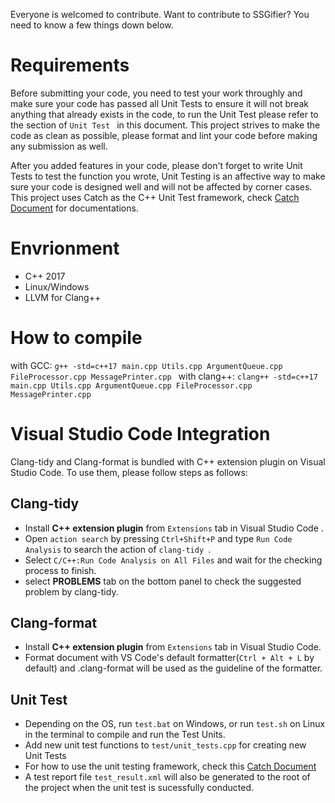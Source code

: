 Everyone is welcomed to contribute. Want to contribute to SSGifier? You need to know a few things down below.

# Requirements

Before submitting your code, you need to test your work throughly and make sure your code has passed all Unit Tests to ensure it will not break anything that already exists in the code, to run the Unit Test please refer to the section of `Unit Test ` in this document. This project strives to make the code as clean as possible, please format and lint your code before making any submission as well.

After you added features in your code, please don't forget to write Unit Tests to test the function you wrote, Unit Testing is an affective way to make sure your code is designed well and will not be affected by corner cases. This project uses Catch as the C++ Unit Test framework, check [Catch Document](https://github.com/catchorg/Catch2/blob/devel/docs/tutorial.md#top) for documentations.

# Envrionment

- C++ 2017
- Linux/Windows
- LLVM for Clang++

# How to compile

with GCC: `g++ -std=c++17 main.cpp Utils.cpp ArgumentQueue.cpp FileProcessor.cpp MessagePrinter.cpp `
with clang++: `clang++ -std=c++17 main.cpp Utils.cpp ArgumentQueue.cpp FileProcessor.cpp MessagePrinter.cpp `

# Visual Studio Code Integration

Clang-tidy and Clang-format is bundled with C++ extension plugin on Visual Studio Code. To use them, please follow steps as follows:

## Clang-tidy

- Install **C++ extension plugin** from `Extensions` tab in Visual Studio Code .
- Open `action search` by pressing `Ctrl+Shift+P` and type `Run Code Analysis` to search the action of `clang-tidy `.
- Select `C/C++:Run Code Analysis on All Files` and wait for the checking process to finish.
- select **PROBLEMS** tab on the bottom panel to check the suggested problem by clang-tidy.

## Clang-format

- Install **C++ extension plugin** from `Extensions` tab in Visual Studio Code.
- Format document with VS Code's default formatter(`Ctrl + Alt + L` by default) and .clang-format will be used as the guideline of the formatter.

## Unit Test

- Depending on the OS, run `test.bat` on Windows, or run `test.sh` on Linux in the terminal to compile and run the Test Units.
- Add new unit test functions to `test/unit_tests.cpp` for creating new Unit Tests
- For how to use the unit testing framework, check this [Catch Document](https://github.com/catchorg/Catch2/blob/devel/docs/tutorial.md#top)
- A test report file `test_result.xml` will also be generated to the root of the project when the unit test is sucessfully conducted.
